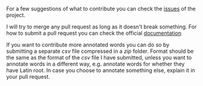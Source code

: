 For a few suggestions of what to contribute you can check the 
[issues](https://github.com/kpsychas/word_etymologist/issues) of the project.

I will try to merge any pull request as long as it doesn't break something.
For how to submit a pull request you can check the official 
[documentation](https://help.github.com/en/desktop/contributing-to-projects/creating-an-issue-or-pull-request)

If you want to contribute more annotated words you can do so by submitting a separate _csv_ file compressed in a _zip_
folder. Format should be the same as the format of the _csv_ file I have submitted, unless you want to annotate words in a different way,
e.g. annotate words for whether they have Latin root.
In case you choose to annotate something else, explain it in your pull request.

